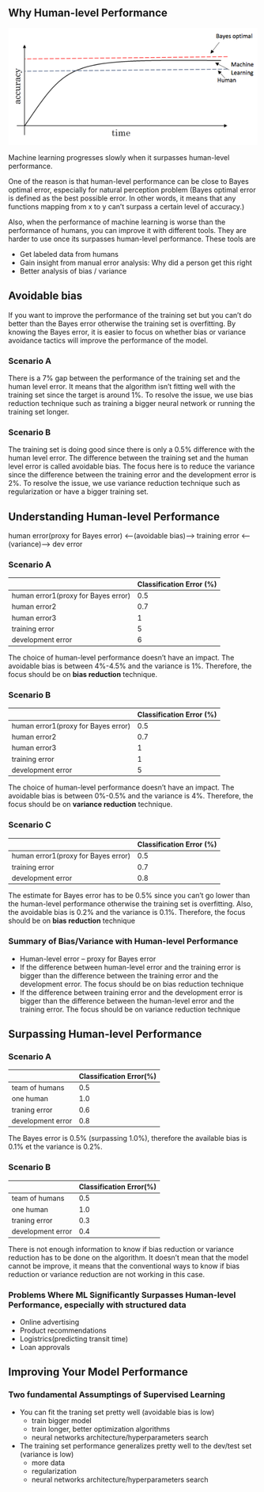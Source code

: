 ## Why Human-level Performance

![performance](https://raw.githubusercontent.com/seanliu96/deeplearning.ai/master/COURSE%203%20Structuring%20Machine%20Learning%20Projects/week1/Comparing%20To%20Human-level%20Performance/images/performance.png)

Machine learning progresses slowly when it surpasses human-level performance. 

One of the reason is that human-level performance can be close to Bayes optimal error, especially for natural perception problem (Bayes optimal error is defined as the best possible error. In other words, it means that any functions mapping from x to y can’t surpass a certain level of accuracy.)

Also, when the performance of machine learning is worse than the performance of humans, you can improve it with different tools. They are harder to use once its surpasses human-level performance. These tools are

- Get labeled data from humans
- Gain insight from manual error analysis: Why did a person get this right
- Better analysis of bias / variance

## Avoidable bias

If you want to improve the performance of the training set but you can’t do better than the Bayes error otherwise the training set is overfitting. By knowing the Bayes error, it is easier to focus on whether bias or variance avoidance tactics will improve the performance of the model.

### Scenario A

There is a 7% gap between the performance of the training set and the human level error. It means that the algorithm isn’t fitting well with the training set since the target is around 1%. To resolve the issue, we use bias reduction technique such as training a bigger neural network or running the training set longer.

### Scenario B

The training set is doing good since there is only a 0.5% difference with the human level error. The difference between the training set and the human level error is called avoidable bias. The focus here is to reduce the variance since the difference between the training error and the development error is 2%. To resolve the issue, we use variance reduction technique such as regularization or have a bigger training set.

## Understanding Human-level Performance

human error(proxy for Bayes error) <—(avoidable bias)—> training error <—(variance)—> dev error

### Scenario A

|                                     | Classification Error (%) |
| ----------------------------------- | ------------------------ |
| human error1(proxy for Bayes error) | 0.5                      |
| human error2                        | 0.7                      |
| human error3                        | 1                        |
| training error                      | 5                        |
| development error                   | 6                        |

The choice of human-level performance doesn’t have an impact. The avoidable bias is between 4%-4.5% and the variance is 1%. Therefore, the focus should be on **bias reduction** technique.

### Scenario B

|                                     | Classification Error (%) |
| ----------------------------------- | ------------------------ |
| human error1(proxy for Bayes error) | 0.5                      |
| human error2                        | 0.7                      |
| human error3                        | 1                        |
| training error                      | 1                        |
| development error                   | 5                        |

The choice of human-level performance doesn’t have an impact. The avoidable bias is between 0%-0.5% and the variance is 4%. Therefore, the focus should be on **variance reduction** technique.

### Scenario C

|                                     | Classification Error (%) |
| ----------------------------------- | ------------------------ |
| human error1(proxy for Bayes error) | 0.5                      |
| training error                      | 0.7                      |
| development error                   | 0.8                      |

The estimate for Bayes error has to be 0.5% since you can’t go lower than the human-level performance otherwise the training set is overfitting. Also, the avoidable bias is 0.2% and the variance is 0.1%. Therefore, the focus should be on **bias reduction** technique

### Summary of Bias/Variance with Human-level Performance

- Human-level error – proxy for Bayes error
- If the difference between human-level error and the training error is bigger than the difference between the training error and the development error. The focus should be on bias reduction technique
- If the difference between training error and the development error is bigger than the difference between the human-level error and the training error. The focus should be on variance reduction technique

## Surpassing Human-level Performance

### Scenario A

|                   | Classification Error(%) |
| ----------------- | ----------------------- |
| team of humans    | 0.5                     |
| one human         | 1.0                     |
| traning error     | 0.6                     |
| development error | 0.8                     |

The Bayes error is 0.5% (surpassing 1.0%), therefore the available bias is 0.1% et the variance is 0.2%.

### Scenario B

|                   | Classification Error(%) |
| ----------------- | ----------------------- |
| team of humans    | 0.5                     |
| one human         | 1.0                     |
| traning error     | 0.3                     |
| development error | 0.4                     |

There is not enough information to know if bias reduction or variance reduction has to be done on the algorithm. It doesn’t mean that the model cannot be improve, it means that the conventional ways to know if bias reduction or variance reduction are not working in this case.

### Problems Where ML Significantly Surpasses Human-level Performance, especially with structured data

- Online advertising
- Product recommendations
- Logistrics(predicting transit time)
- Loan approvals

## Improving Your Model Performance

### Two fundamental Assumptings of Supervised Learning

- You can fit the traning set pretty well (avoidable bias is low)
  - train bigger model
  - train longer, better optimization algorithms
  - neural networks architecture/hyperparameters search
- The training set performance generalizes pretty well to the dev/test set (variance is low)
  - more data
  - regularization
  - neural networks architecture/hyperparameters search

